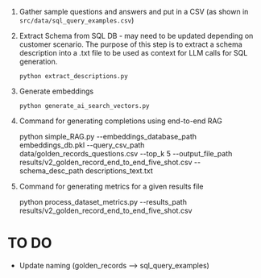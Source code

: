 1. Gather sample questions and answers and put in a CSV (as shown in `src/data/sql_query_examples.csv`)

2. Extract Schema from SQL DB - may need to be updated depending on customer scenario. The purpose of this step is to extract a schema description into a .txt file to be used as context for LLM calls for SQL generation.

   `python extract_descriptions.py`

3. Generate embeddings 

    `python generate_ai_search_vectors.py`

4. Command for generating completions using end-to-end RAG

    python simple_RAG.py --embeddings_database_path embeddings_db.pkl --query_csv_path data/golden_records_questions.csv --top_k 5 --output_file_path results/v2_golden_record_end_to_end_five_shot.csv --schema_desc_path descriptions_text.txt

5. Command for generating metrics for a given results file

    python process_dataset_metrics.py --results_path results/v2_golden_record_end_to_end_five_shot.csv

# TO DO
- Update naming (golden_records --> sql_query_examples)
